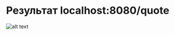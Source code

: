 # Результат localhost:8080/quote

![alt text](https://github.com/VoiceDD/AlanGazievSymfony/blob/95f670a540e3ba765ed1f3ef2ab48df0226f159c/result.png)
